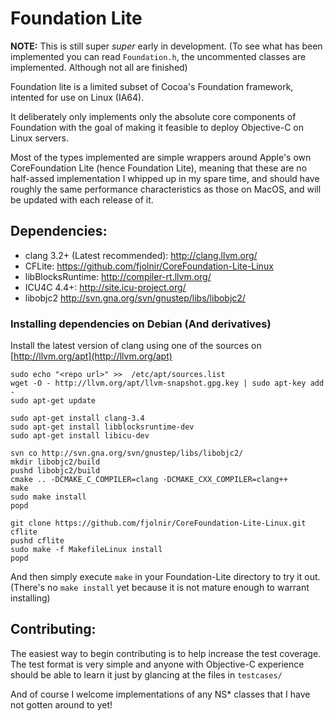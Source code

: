 # Foundation Lite

**NOTE:** This is still super *super* early in development. (To see what has been implemented you can read `Foundation.h`, the uncommented classes are implemented. Although not all are finished)

Foundation lite is a limited subset of Cocoa's Foundation framework, intented for use on Linux (IA64).

It deliberately only implements only the absolute core components of Foundation with the goal of making it feasible to deploy Objective-C on Linux servers. 

Most of the types implemented are simple wrappers around Apple's own CoreFoundation Lite (hence Foundation Lite), meaning that these are no half-assed implementation I whipped up in my spare time, and should have roughly the same performance characteristics as those on MacOS, and will be updated with each release of it.

## Dependencies:

* clang 3.2+ (Latest recommended): http://clang.llvm.org/
* CFLite: https://github.com/fjolnir/CoreFoundation-Lite-Linux
* libBlocksRuntime: http://compiler-rt.llvm.org/
* ICU4C 4.4+: http://site.icu-project.org/
* libobjc2 http://svn.gna.org/svn/gnustep/libs/libobjc2/

### Installing dependencies on Debian (And  derivatives)

Install the latest version of clang using one of the sources on [http://llvm.org/apt](http://llvm.org/apt)

    sudo echo "<repo url>" >>  /etc/apt/sources.list
    wget -O - http://llvm.org/apt/llvm-snapshot.gpg.key | sudo apt-key add -
    sudo apt-get update
    
    sudo apt-get install clang-3.4
    sudo apt-get install libblocksruntime-dev
    sudo apt-get install libicu-dev
    
    svn co http://svn.gna.org/svn/gnustep/libs/libobjc2/
    mkdir libobjc2/build
    pushd libobjc2/build
    cmake .. -DCMAKE_C_COMPILER=clang -DCMAKE_CXX_COMPILER=clang++
    make
    sudo make install
    popd
    
    git clone https://github.com/fjolnir/CoreFoundation-Lite-Linux.git cflite
    pushd cflite
    sudo make -f MakefileLinux install
    popd

And then simply execute `make` in your Foundation-Lite directory to try it out. (There's no `make install` yet because it is not mature enough to warrant installing)

## Contributing:

The easiest way to begin contributing is to help increase the test coverage. The test format is very simple and anyone with Objective-C experience should be able to learn it just by glancing at the files in `testcases/`

And of course I welcome implementations of any NS* classes that I have not gotten around to yet!